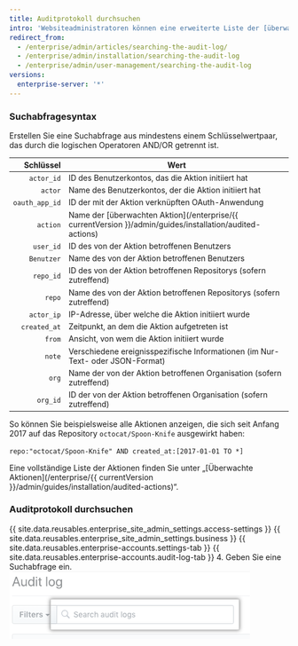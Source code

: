 ```yaml
---
title: Auditprotokoll durchsuchen
intro: 'Websiteadministratoren können eine erweiterte Liste der [überwachten Aktionen](/enterprise/{{ currentVersion }}/admin/guides/installation/audited-actions) auf {{ site.data.variables.product.product_location_enterprise }} durchsuchen.'
redirect_from:
  - /enterprise/admin/articles/searching-the-audit-log/
  - /enterprise/admin/installation/searching-the-audit-log
  - /enterprise/admin/user-management/searching-the-audit-log
versions:
  enterprise-server: '*'
---
```


### Suchabfragesyntax

Erstellen Sie eine Suchabfrage aus mindestens einem Schlüsselwertpaar, das durch die logischen Operatoren AND/OR getrennt ist.

|      Schlüssel | Wert                                                                                                    |
| --------------:| ------------------------------------------------------------------------------------------------------- |
|     `actor_id` | ID des Benutzerkontos, das die Aktion initiiert hat                                                     |
|        `actor` | Name des Benutzerkontos, der die Aktion initiiert hat                                                   |
| `oauth_app_id` | ID der mit der Aktion verknüpften OAuth-Anwendung                                                       |
|       `action` | Name der [überwachten Aktion](/enterprise/{{ currentVersion }}/admin/guides/installation/audited-actions) |
|      `user_id` | ID des von der Aktion betroffenen Benutzers                                                             |
|     `Benutzer` | Name des von der Aktion betroffenen Benutzers                                                           |
|      `repo_id` | ID des von der Aktion betroffenen Repositorys (sofern zutreffend)                                       |
|         `repo` | Name des von der Aktion betroffenen Repositorys (sofern zutreffend)                                     |
|     `actor_ip` | IP-Adresse, über welche die Aktion initiiert wurde                                                      |
|   `created_at` | Zeitpunkt, an dem die Aktion aufgetreten ist                                                            |
|         `from` | Ansicht, von wem die Aktion initiiert wurde                                                             |
|         `note` | Verschiedene ereignisspezifische Informationen (im Nur-Text- oder JSON-Format)                          |
|          `org` | Name der von der Aktion betroffenen Organisation (sofern zutreffend)                                    |
|       `org_id` | ID der von der Aktion betroffenen Organisation (sofern zutreffend)                                      |

So können Sie beispielsweise alle Aktionen anzeigen, die sich seit Anfang 2017 auf das Repository `octocat/Spoon-Knife` ausgewirkt haben:

  `repo:"octocat/Spoon-Knife" AND created_at:[2017-01-01 TO *]`

Eine vollständige Liste der Aktionen finden Sie unter „[Überwachte Aktionen](/enterprise/{{ currentVersion }}/admin/guides/installation/audited-actions)“.

### Auditprotokoll durchsuchen

{{ site.data.reusables.enterprise_site_admin_settings.access-settings }}
{{ site.data.reusables.enterprise_site_admin_settings.business }}
{{ site.data.reusables.enterprise-accounts.settings-tab }}
{{ site.data.reusables.enterprise-accounts.audit-log-tab }}
4. Geben Sie eine Suchabfrage ein.![Suchabfrage](/assets/images/enterprise/site-admin-settings/search-query.png)
